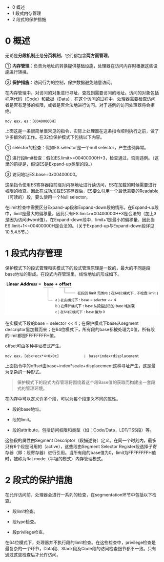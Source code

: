 - 0 概述
- 1 段式内存管理
- 2 段式的保护措施

# 0 概述

无论是**分段机制**还是**分页机制**，它们都包含**两方面管理**。

① **内存管理**：负责为地址的转换提供基础设施，处理器在访问内存时根据这些设施进行转换。

② **保护措施**：访问行为的控制，保护数据避免随意访问。

在内存管理中，对访问的对象进行寻址，查找到需要访问的地址。访问的对象包括程序代码（Code）和数据（Data），在这个访问的过程中，处理器需要检查访问者是否有足够的权限，或者是否合法地进行访问。对于违例的访问处理器将会拒绝。

```assembly
mov eax，es：[00400000H]
```

上面这是一条很简单很常见的指令，实际上处理器在这条指令顺利执行之前，做了许多额外的工作。在32位保护模式下包括以下内容。

① selector的检查：假如ES.selector是一个null selector，产生违例异常。

② 进行段limit检查：假如ES.limit>=00400000H+3，检查通过，否则违例。（这里的前提是，假设ES是Expand-up类型的段。）

③ 访问地址ES.base+0x00400000。

这条指令使用ES寄存器段前缀对内存地址进行读访问，ES在加载的时候需要进行权限的检查。因此在成功加载ES寄存器后，ES要么引用一个最低需要的Readable（可读的）段，要么使用一个Null selector。

在limit检查中需要区分Expand-up段和Expand-down段的情形。在Expand-up段中，limit是最大的偏移量，因此只有ES.limit>=00400000H+3是合法的（加上3是因为访问dword值）。在Expand-down段中，limit+1是最小的偏移量，因此当ES.limit+1<=00400000H是合法的。（关于Expand-up与Expand-down段详见10.5.4.5节。）

# 1 段式内存管理

保护模式下的段式管理和实模式下的段式管理原理是一致的，最大的不同是段base地址的形成。在段式内存管理里，线性地址的形成如下。

![config](./images/4.png)

在实模式下段的base = selector \<\< 4；在保护模式下base从segment descriptor里加载而来；在64位模式下，所有段的base都被处理为0值，所有段的limit都是FFFFFFFFH值。

offset可由多种寻址模式产生。

```assembly
mov eax，[ebx+ecx*4+0x0c]           ； base+index+displacement
```

上面指令中的offset由base+index*scale+displacement这种寻址产生，这是最为复杂的一种形式。

>保护模式下的段式内存管理将围绕着这个段Base值的获取而构建出一套段式的管理环境。

在内存中可以定义许多个段，可以为每个段定义不同的属性。

- 段的base地址。

- 段的limit。

- 段的attribute，包括访问权限和类型（如：Code/Data，LDT/TSS段）等。

这些段的属性由Segment Descriptor（段描述符）定义。在同一个时刻内，最多只有6个段是可用的（active），这些段由Segment Selector Register段选择子寄存器（即：段寄存器）进行引用。当所有段的base值为0，limit为FFFFFFFFH值时，被称为flat mode（平坦的模式）内存管理模式。

# 2 段式的保护措施

在允许访问前，处理器会进行一系列的检查，在segmentation环节中包括以下检查。

- 段limit检查。

- 段type检查。

- 段privilege检查。

在64位模式下，处理器并不执行段的limit检查。在这些检查中，privilege检查是最复杂的一个环节，Data段、Stack段及Code段的访问检查细节都不一致。只有通过这些检查后才允许访问。
